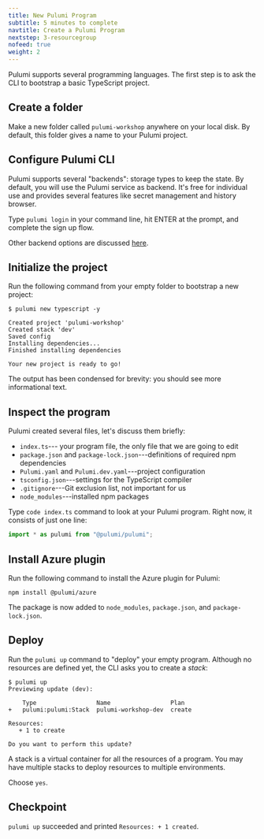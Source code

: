 ```yaml
---
title: New Pulumi Program
subtitle: 5 minutes to complete
navtitle: Create a Pulumi Program
nextstep: 3-resourcegroup
nofeed: true
weight: 2
---
```


Pulumi supports several programming languages. The first step is to ask the CLI to bootstrap a basic TypeScript project.

## Create a folder

Make a new folder called `pulumi-workshop` anywhere on your local disk. By default, this folder gives a name to your Pulumi project.

## Configure Pulumi CLI

Pulumi supports several "backends": storage types to keep the state. By default, you will use the Pulumi service as backend. It's free for individual use and provides several features like secret management and history browser.

Type `pulumi login` in your command line, hit ENTER at the prompt, and complete the sign up flow.

Other backend options are discussed [here](https://www.pulumi.com/docs/intro/concepts/state/#backends).

## Initialize the project

Run the following command from your empty folder to bootstrap a new project:

```
$ pulumi new typescript -y

Created project 'pulumi-workshop'
Created stack 'dev'
Saved config
Installing dependencies...
Finished installing dependencies

Your new project is ready to go!
```

The output has been condensed for brevity: you should see more informational text.

## Inspect the program

Pulumi created several files, let's discuss them briefly:

- `index.ts`--- your program file, the only file that we are going to edit
- `package.json` and `package-lock.json`---definitions of required npm dependencies
- `Pulumi.yaml` and `Pulumi.dev.yaml`---project configuration
- `tsconfig.json`---settings for the TypeScript compiler
- `.gitignore`---Git exclusion list, not important for us
- `node_modules`---installed npm packages

Type `code index.ts` command to look at your Pulumi program. Right now, it consists of just one line:

``` ts
import * as pulumi from "@pulumi/pulumi";
```

## Install Azure plugin

Run the following command to install the Azure plugin for Pulumi:

```
npm install @pulumi/azure
```

The package is now added to `node_modules`, `package.json`, and `package-lock.json`.

## Deploy

Run the `pulumi up` command to "deploy" your empty program. Although no resources are defined yet, the CLI asks you to create a *stack*:

```
$ pulumi up
Previewing update (dev):

    Type                 Name                 Plan
+   pulumi:pulumi:Stack  pulumi-workshop-dev  create

Resources:
   + 1 to create

Do you want to perform this update?
```

A stack is a virtual container for all the resources of a program. You may have multiple stacks to deploy resources to multiple environments.

Choose `yes`.

## Checkpoint

`pulumi up` succeeded and printed `Resources: + 1 created`.
